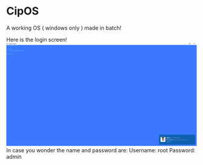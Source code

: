 # CipOS
A working OS ( windows only ) made in batch!

Here is the login screen!
![Alt text](data/Images/Image0.png "Login Screen")
In case you wonder the name and password are:
Username: root
Password: admin
